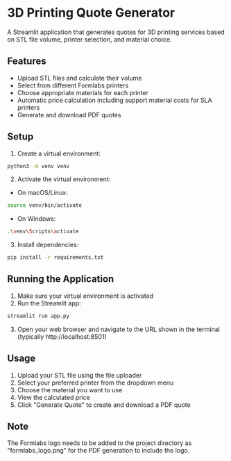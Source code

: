 # 3D Printing Quote Generator

A Streamlit application that generates quotes for 3D printing services based on STL file volume, printer selection, and material choice.

## Features

- Upload STL files and calculate their volume
- Select from different Formlabs printers
- Choose appropriate materials for each printer
- Automatic price calculation including support material costs for SLA printers
- Generate and download PDF quotes

## Setup

1. Create a virtual environment:
```bash
python3 -m venv venv
```

2. Activate the virtual environment:
- On macOS/Linux:
```bash
source venv/bin/activate
```
- On Windows:
```bash
.\venv\Scripts\activate
```

3. Install dependencies:
```bash
pip install -r requirements.txt
```

## Running the Application

1. Make sure your virtual environment is activated
2. Run the Streamlit app:
```bash
streamlit run app.py
```

3. Open your web browser and navigate to the URL shown in the terminal (typically http://localhost:8501)

## Usage

1. Upload your STL file using the file uploader
2. Select your preferred printer from the dropdown menu
3. Choose the material you want to use
4. View the calculated price
5. Click "Generate Quote" to create and download a PDF quote

## Note

The Formlabs logo needs to be added to the project directory as "formlabs_logo.png" for the PDF generation to include the logo. 